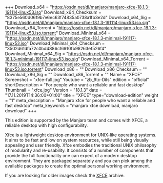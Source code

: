 +++
Download_x64 = "https://osdn.net/dl/manjaro/manjaro-xfce-18.1.3-191114-linux53.iso"
Download_x64_Checksum = "8375e560d06f9b7e6ec63f74835a0738a1fb3e2d"
Download_x64_Sig = "https://osdn.net/dl/manjaro/manjaro-xfce-18.1.3-191114-linux53.iso.sig"
Download_x64_Torrent = "https://osdn.net/dl/manjaro/manjaro-xfce-18.1.3-191114-linux53.iso.torrent"
Download_Minimal_x64 = "https://osdn.net/dl/manjaro/manjaro-xfce-18.1.3-minimal-191117-linux53.iso"
Download_Minimal_x64_Checksum = "3502d61dfa72c0bd4886c16910fb98263ef526f4"
Download_Minimal_x64_Sig = "https://osdn.net/dl/manjaro/manjaro-xfce-18.1.3-minimal-191117-linux53.iso.sig"
Download_Minimal_x64_Torrent = "https://osdn.net/dl/manjaro/manjaro-xfce-18.1.3-minimal-191117-linux53.iso.torrent"
Download_x86 = ""
Download_x86_Checksum = ""
Download_x86_Sig = ""
Download_x86_Torrent = ""
Name = "XFCE"
Screenshot = "xfce-full.jpg"
Youtube = "zb_9tc-DiIs"
edition = "official"
shortDescription = "For people who want a reliable and fast desktop"
Thumbnail = "xfce.jpg"
Version = "18.1.3"
date = "17.11.2019T14:36:00+01:00"
title = "XFCE"
type="download-edition"
weight = "1"
meta_description = "Manjaro xfce for people who want a reliable and fast desktop"
meta_keywords = "manjaro xfce download, manjaro download"
+++

This edition is supported by the Manjaro team and comes with XFCE, a reliable desktop with high configurability.

Xfce is a lightweight desktop environment for UNIX-like operating systems. It aims to be fast and low on system resources, while still being visually appealing and user friendly. Xfce embodies the traditional UNIX philosophy of modularity and re-usability. It consists of a number of components that provide the full functionality one can expect of a modern desktop environment. They are packaged separately and you can pick among the available packages to create the optimal personal working environment.

If you are looking for older images check the [XFCE](https://osdn.net/projects/manjaro/storage/z_release_archive/xfce) archive.


